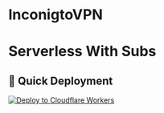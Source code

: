 # InconigtoVPN
# Serverless With Subs

## 🚀 Quick Deployment

[![Deploy to Cloudflare Workers](https://deploy.workers.cloudflare.com/button)](https://deploy.workers.cloudflare.com/?url=https://github.com/InconigtoVPN/InconigtoVPN)


